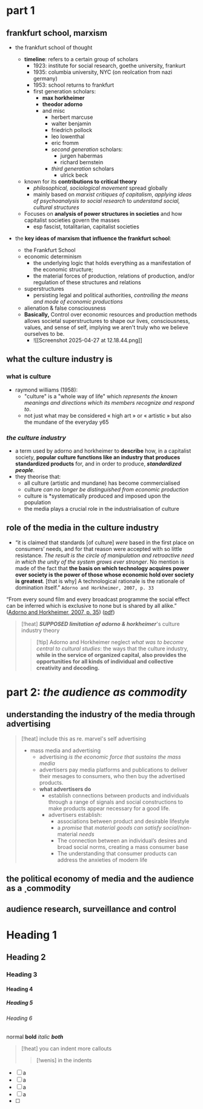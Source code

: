 # part 1
## frankfurt school, marxism
* the frankfurt school of thought 
	* **timeline**: refers to a certain group of scholars
		* 1923: institute for social research, goethe university, frankurt
		* 1935: columbia university, NYC (on reolcation from nazi germany)
		* 1953: school returns to frankfurt
		* first generation scholars:
			* **max horkheimer**
			* **theodor adorno**
			* and misc 
				* herbert marcuse
				* walter benjamin
				* friedrich pollock
				* leo lowenthal
				* eric fromm
				* *second generation* scholars:
					* jurgen habermas
					* richard bernstein
				* *third generation* scholars
					* ulrick beck
	* known for its **contributions to critical theory**
		* *philosophical, sociological movement* spread globally
		* mainly based on *marxist critiques of capitalism*, *applying ideas of psychoanalysis to social research* to *understand social, cultural structures*
	* Focuses on **analysis of power structures in societies** and how capitalist societies govern the masses
		* esp fascist, totalitarian, capitalist societies

* the **key ideas of marxism that influence the frankfurt school**:
	* the Frankfurt School
	* economic determinism
		* the underlying logic that holds everything as a manifestation of the economic structure;
		* the material forces of production, relations of production, and/or regulation of these structures and relations
	* superstructures
		* persisting legal and political authorities, *controlling the means and mode of economic productions*
	* alienation & false consciousness
	* **Basically,** Control over economic resources and production methods allows societal superstructures to shape our lives, consciousness, values, and sense of self, implying we aren't truly who we believe ourselves to be.
		* ![[Screenshot 2025-04-27 at 12.18.44.png]]

## what the culture industry is
### what is culture
* raymond williams (1958):
	* "culture" is a "whole way of life" which *represents the known meanings and directions which its members recognize and respond to*.
	* not just what may be considered « high art » or « artistic » but also the mundane of the everyday
y65
### *the culture industry* 
* a term used by adorno and horkheimer to **describe** how, in a capitalist society, **popular culture functions like an industry that produces standardized products** for, and in order to produce, ***standardized people***. 
* they theorise that:
	* all culture (artistic and mundane) has become commercialised
	* culture *can no longer be distinguished from economic production*
	* culture is *systematically produced and imposed upon the population
	* the media plays a crucial role in the industrialisation of culture
## role of the media in the culture industry
* “it is claimed that standards [of culture] *were* based in the first place on consumers’ needs, and for that reason were accepted with so little resistance. *The result is the circle of manipulation and retroactive need in which the unity of the system grows ever stronger*. No mention is made of the fact that **the basis on which technology acquires power over society is the power of those whose economic hold over society is greatest**. [that is why] A technological rationale is the rationale of domination itself.” `Adorno and Horkheimer, 2007, p. 33` 

“From every sound film and every broadcast programme the social effect can be inferred which is exclusive to none but is shared by all alike.” ([Adorno and Horkheimer, 2007, p. 35](zotero://select/library/items/Z3MCW7RR)) ([pdf](zotero://open-pdf/library/items/ZMNFW3CC?page=5&annotation=BX7KDHKT))

> [!heat] ***SUPPOSED limitation of adorno & horkheimer***'s culture industry theory
> >[!tip] Adorno and Horkheimer neglect *what was to become central to cultural studies*: the ways that the culture industry, **while in the service of organized capital, also provides the opportunities for all kinds of individual and collective creativity and decoding.** 



# part 2: *the audience as commodity*

## understanding the industry of the media through advertising


> [!heat] include this as re. marvel's self advertising
> * mass media and advertising
> 	* advertising *is the economic force that sustains the mass media*
> 	* advertisers pay media platforms and publications to deliver their mesages to consumers, who then buy the advertised products.
> 	* **what advertisers do** 
> 		* establish connections between products and individuals through a range of signals and social constructions to make products appear necessary for a good life.
> 		* advertisers establish:
> 			* associations between product and desirable lifestyle
> 			* a *promise* that *material goods can satisfy social*/non-material *needs*
> 			* The connection between an individual’s desires and broad social norms, creating a mass consumer base
> 			* The understanding that consumer products can address the anxieties of modern life






## the political economy of media and the audience as a ¸commodity

## audience research, surveillance and control


# Heading 1
## Heading 2
### Heading 3
#### Heading 4
##### Heading 5
###### Heading 6
normal
**bold**
*italic*
***both***

> [!heat] you can
> indent more callouts
> > [!wenis] in the indents





* [ ] a
* [ ] a
* [ ] a
* [ ] a
* [ ] 